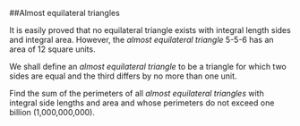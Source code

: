 ##Almost equilateral triangles

It is easily proved that no equilateral triangle exists with integral length sides and integral area. However, the <i>almost equilateral triangle</i> 5-5-6 has an area of 12 square units.

We shall define an <i>almost equilateral triangle</i> to be a triangle for which two sides are equal and the third differs by no more than one unit.

Find the sum of the perimeters of all <i>almost equilateral triangles</i> with integral side lengths and area and whose perimeters do not exceed one billion (1,000,000,000).
